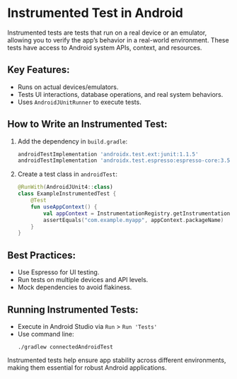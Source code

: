 # Instrumented Test in Android

Instrumented tests are tests that run on a real device or an emulator, allowing you to verify the app’s behavior in a real-world environment. These tests have access to Android system APIs, context, and resources.

## Key Features:
- Runs on actual devices/emulators.
- Tests UI interactions, database operations, and real system behaviors.
- Uses `AndroidJUnitRunner` to execute tests.

## How to Write an Instrumented Test:
1. Add the dependency in `build.gradle`:
   ```gradle
   androidTestImplementation 'androidx.test.ext:junit:1.1.5'
   androidTestImplementation 'androidx.test.espresso:espresso-core:3.5.1'
   ```
2. Create a test class in `androidTest`:
   ```kotlin
   @RunWith(AndroidJUnit4::class)
   class ExampleInstrumentedTest {
       @Test
       fun useAppContext() {
           val appContext = InstrumentationRegistry.getInstrumentation().targetContext
           assertEquals("com.example.myapp", appContext.packageName)
       }
   }
   ```

## Best Practices:
- Use Espresso for UI testing.
- Run tests on multiple devices and API levels.
- Mock dependencies to avoid flakiness.

## Running Instrumented Tests:
- Execute in Android Studio via `Run` > `Run 'Tests'`
- Use command line:
  ```
  ./gradlew connectedAndroidTest
  ```

Instrumented tests help ensure app stability across different environments, making them essential for robust Android applications.
